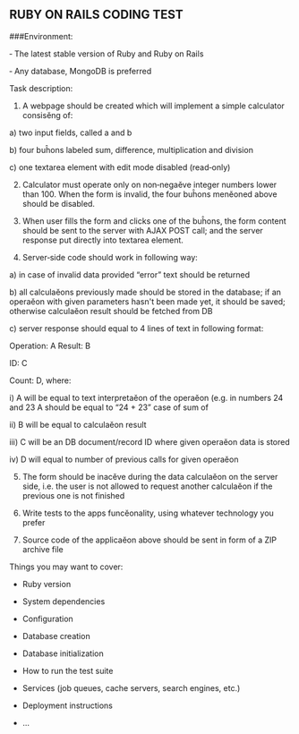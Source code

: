 ## RUBY ON RAILS CODING TEST

###Environment:

‐ The latest stable version of Ruby and Ruby on Rails

‐ Any database, MongoDB is preferred

Task description:

1) A webpage should be created which will implement a simple calculator consisĕng of:

a) two input fields, called a and b

b) four buĥons labeled sum, difference, multiplication and division

c) one textarea element with edit mode disabled (read‐only)


2) Calculator must operate only on non‐negaĕve integer numbers lower than 100. When the form is invalid, the four buĥons menĕoned above should be disabled.


3) When user fills the form and clicks one of the buĥons, the form content should be sent to the server with AJAX POST call; and the server response put directly into textarea element.


4) Server‐side code should work in following way:

a) in case of invalid data provided “error” text should be returned

b) all calculaĕons previously made should be stored in the database; if an operaĕon with
given parameters hasn't been made yet, it should be saved; otherwise calculaĕon result
should be fetched from DB

c) server response should equal to 4 lines of text in following format:

Operation: A Result: B

ID: C

Count: D, where:

i) A will be equal to text interpretaĕon of the operaĕon (e.g. in numbers 24 and 23 A should be equal to “24 + 23”
case of sum of

ii) B will be equal to calculaĕon result

iii) C will be an DB document/record ID where given operaĕon data is stored

iv) D will equal to number of previous calls for given operaĕon

5) The form should be inacĕve during the data calculaĕon on the server side, i.e. the user is not allowed to request another calculaĕon if the previous one is not finished

6) Write tests to the apps funcĕonality, using whatever technology you prefer

7) Source code of the applicaĕon above should be sent in form of a ZIP archive file

Things you may want to cover:

* Ruby version

* System dependencies

* Configuration

* Database creation

* Database initialization

* How to run the test suite

* Services (job queues, cache servers, search engines, etc.)

* Deployment instructions

* ...
